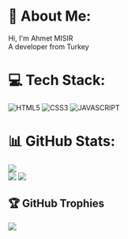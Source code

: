 # 💫 About Me:
Hi, I'm Ahmet MISIR<br>
A developer from Turkey<br>

# 💻 Tech Stack:
![HTML5](https://img.shields.io/badge/html5-%23E34F26.svg?style=for-the-badge&logo=html5&logoColor=white)
![CSS3](https://img.shields.io/badge/css3-%231572B6.svg?style=for-the-badge&logo=css3&logoColor=white)
![JAVASCRIPT](https://shields.io/badge/JavaScript-F7DF1E?style=for-the-badge&logo=JavaScript&logoColor=black)

# 📊 GitHub Stats:
![](https://github-readme-stats.vercel.app/api?username=makinahmet&theme=merko&hide_border=false&include_all_commits=false&count_private=false)<br/>
![](https://github-readme-streak-stats.herokuapp.com/?user=makinahmet&theme=merko&hide_border=false)
![](https://github-readme-stats.vercel.app/api/top-langs/?username=makinahmet&theme=merko&hide_border=false&include_all_commits=false&count_private=false&layout=compact)<br/>


## 🏆 GitHub Trophies
![](https://github-profile-trophy.vercel.app/?username=makinahmet&theme=radical&no-frame=false&no-bg=true&margin-w=4)
